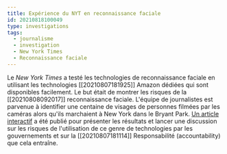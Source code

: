 ```yaml
---
title: Expérience du NYT en reconnaissance faciale
id: 20210818100049
type: investigations
tags:
  - journalisme
  - investigation
  - New York Times
  - Reconnaissance faciale
---
```



 Le *New York Times* a testé les technologies de reconnaissance faciale en utilisant les technologies [[20210807181925]] Amazon dédiées qui sont disponibles facilement. Le but était de montrer les risques de la [[20210808092017]] reconnaissance faciale. L'équipe de journalistes est parvenue à identifier une centaine de visages de personnes filmées par les caméras alors qu'ils marchaient à New York dans le Bryant Park. [Un article interactif](https://www.nytimes.com/interactive/2019/04/16/opinion/facial-recognition-new-york-city.html?mtrref=undefined&gwh=96793DD1FB34A340E3E06D6522191A75&gwt=pay&assetType=PAYWALL) a été publié pour présenter les résultats et lancer une discussion sur les risques de l'utilisation de ce genre de technologies par les gouvernements et sur la [[20210807181114]] Responsabilité (accountability) que cela entraîne. 
